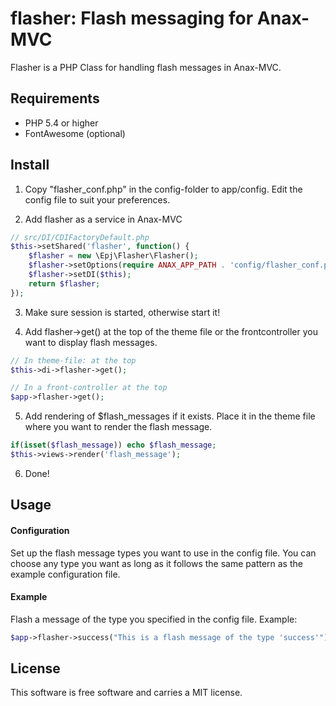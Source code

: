# flasher: Flash messaging for Anax-MVC
Flasher is a PHP Class for handling flash messages in Anax-MVC.

Requirements
--
* PHP 5.4 or higher
* FontAwesome (optional)

Install
--
1. Copy "flasher_conf.php" in the config-folder to app/config. Edit the config file to suit your preferences.

2. Add flasher as a service in Anax-MVC

```php
// src/DI/CDIFactoryDefault.php
$this->setShared('flasher', function() {
    $flasher = new \Epj\Flasher\Flasher();
    $flasher->setOptions(require ANAX_APP_PATH . 'config/flasher_conf.php');
    $flasher->setDI($this);
    return $flasher;
});
```
3. Make sure session is started, otherwise start it!

4. Add flasher->get() at the top of the theme file or the frontcontroller you want to display flash messages.

```php
// In theme-file: at the top
$this->di->flasher->get();

// In a front-controller at the top
$app->flasher->get();
```

5. Add rendering of $flash_messages if it exists. Place it in the theme file where you want to render the flash message.

```php
if(isset($flash_message)) echo $flash_message;
$this->views->render('flash_message');
```

6. Done!

Usage
--
#### Configuration
Set up the flash message types you want to use in the config file. You can choose any type you want as long as it follows the same pattern as the example configuration file.

#### Example
Flash a message of the type you specified in the config file. Example:
```php
$app->flasher->success("This is a flash message of the type 'success'");
```

License
--

This software is free software and carries a MIT license.
